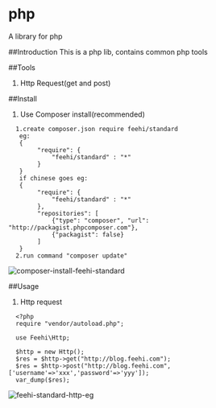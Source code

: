 # php
A library for php

##Introduction
This is a php lib, contains common php tools

##Tools
1. Http Request(get and post)

##Install
1. Use Composer install(recommended)
```
  1.create composer.json require feehi/standard
   eg:
   {
        "require": {
            "feehi/standard" : "*"
        }
   }
   if chinese goes eg:
   {
        "require": {
            "feehi/standard" : "*"
        },
        "repositories": [
            {"type": "composer", "url": "http://packagist.phpcomposer.com"},
            {"packagist": false}
        ]
   }
  2.run command "composer update"
```
![composer-install-feehi-standard](http://img10.qiniudn.com/nodeblog/2015-12-31-03-42-14.png)

##Usage
1. Http request
```
  <?php
  require "vendor/autoload.php";

  use Feehi\Http;

  $http = new Http();
  $res = $http->get("http://blog.feehi.com");
  $res = $http->post("http://blog.feehi.com", ['username'=>'xxx','password'=>'yyy']);
  var_dump($res);
```
![feehi-standard-http-eg](http://img10.qiniudn.com/nodeblog/2015-12-31-03-49-58.png)